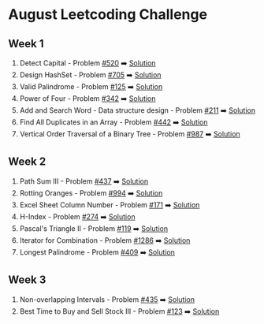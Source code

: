 # August Leetcoding Challenge

## Week 1
  1. Detect Capital - Problem [#520](https://leetcode.com/problems/detect-capital/) :arrow_right: [Solution](https://github.com/deepanshsachdeva/august-leetcoding-challenge/blob/master/Solution1.java)
  2. Design HashSet - Problem [#705](https://leetcode.com/problems/design-hashset/) :arrow_right: [Solution](https://github.com/deepanshsachdeva/august-leetcoding-challenge/blob/master/Solution2.java)
  3. Valid Palindrome - Problem [#125](https://leetcode.com/problems/valid-palindrome/) :arrow_right: [Solution](https://github.com/deepanshsachdeva/august-leetcoding-challenge/blob/master/Solution3.java)
  4. Power of Four - Problem [#342](https://leetcode.com/problems/power-of-four/) :arrow_right: [Solution](https://github.com/deepanshsachdeva/august-leetcoding-challenge/blob/master/Solution4.java)
  5. Add and Search Word - Data structure design - Problem [#211](https://leetcode.com/problems/add-and-search-word-data-structure-design/) :arrow_right: [Solution](https://github.com/deepanshsachdeva/august-leetcoding-challenge/blob/master/Solution5.java)
  6. Find All Duplicates in an Array - Problem [#442](https://leetcode.com/problems/find-all-duplicates-in-an-array/) :arrow_right: [Solution](https://github.com/deepanshsachdeva/august-leetcoding-challenge/blob/master/Solution6.java)
  7. Vertical Order Traversal of a Binary Tree - Problem [#987](https://leetcode.com/problems/vertical-order-traversal-of-a-binary-tree/) :arrow_right: [Solution](https://github.com/deepanshsachdeva/august-leetcoding-challenge/blob/master/Solution7.java)

## Week 2
  1. Path Sum III - Problem [#437](https://leetcode.com/problems/path-sum-iii/) :arrow_right: [Solution](https://github.com/deepanshsachdeva/august-leetcoding-challenge/blob/master/Solution8.java)
  2. Rotting Oranges - Problem [#994](https://leetcode.com/problems/rotting-oranges/) :arrow_right: [Solution](https://github.com/deepanshsachdeva/august-leetcoding-challenge/blob/master/Solution9.java)
  3. Excel Sheet Column Number - Problem [#171](https://leetcode.com/problems/excel-sheet-column-number/) :arrow_right: [Solution](https://github.com/deepanshsachdeva/august-leetcoding-challenge/blob/master/Solution10.java)
  4. H-Index - Problem [#274](https://leetcode.com/problems/h-index/) :arrow_right: [Solution](https://github.com/deepanshsachdeva/august-leetcoding-challenge/blob/master/Solution11.java)
  5. Pascal's Triangle II - Problem [#119](https://leetcode.com/problems/pascals-triangle-ii/) :arrow_right: [Solution](https://github.com/deepanshsachdeva/august-leetcoding-challenge/blob/master/Solution12.java)
  6. Iterator for Combination - Problem [#1286](https://leetcode.com/problems/iterator-for-combination/) :arrow_right: [Solution](https://github.com/deepanshsachdeva/august-leetcoding-challenge/blob/master/Solution13.java)
  7. Longest Palindrome - Problem [#409](https://leetcode.com/problems/longest-palindrome/) :arrow_right: [Solution](https://github.com/deepanshsachdeva/august-leetcoding-challenge/blob/master/Solution14.java)

## Week 3
  1. Non-overlapping Intervals - Problem [#435](https://leetcode.com/problems/non-overlapping-intervals/) :arrow_right: [Solution](https://github.com/deepanshsachdeva/august-leetcoding-challenge/blob/master/Solution15.java)
  2. Best Time to Buy and Sell Stock III - Problem [#123](https://leetcode.com/problems/best-time-to-buy-and-sell-stock-iii/) :arrow_right: [Solution](https://github.com/deepanshsachdeva/august-leetcoding-challenge/blob/master/Solution16.java)
